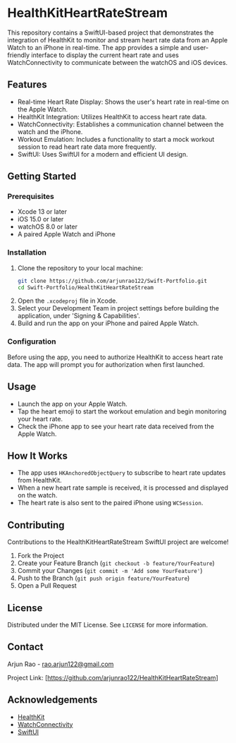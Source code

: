 # HealthKitHeartRateStream

This repository contains a SwiftUI-based project that demonstrates the integration of HealthKit to monitor and stream heart rate data from an Apple Watch to an iPhone in real-time. The app provides a simple and user-friendly interface to display the current heart rate and uses WatchConnectivity to communicate between the watchOS and iOS devices.

## Features

- Real-time Heart Rate Display: Shows the user's heart rate in real-time on the Apple Watch.
- HealthKit Integration: Utilizes HealthKit to access heart rate data.
- WatchConnectivity: Establishes a communication channel between the watch and the iPhone.
- Workout Emulation: Includes a functionality to start a mock workout session to read heart rate data more frequently.
- SwiftUI: Uses SwiftUI for a modern and efficient UI design.

## Getting Started

### Prerequisites

- Xcode 13 or later
- iOS 15.0 or later
- watchOS 8.0 or later
- A paired Apple Watch and iPhone

### Installation

1. Clone the repository to your local machine:
    ```sh
    git clone https://github.com/arjunrao122/Swift-Portfolio.git
    cd Swift-Portfolio/HealthKitHeartRateStream
    ```
2. Open the `.xcodeproj` file in Xcode.
3. Select your Development Team in project settings before building the application, under 'Signing & Capabilities'.
4. Build and run the app on your iPhone and paired Apple Watch.

### Configuration

Before using the app, you need to authorize HealthKit to access heart rate data. The app will prompt you for authorization when first launched.

## Usage

- Launch the app on your Apple Watch.
- Tap the heart emoji to start the workout emulation and begin monitoring your heart rate.
- Check the iPhone app to see your heart rate data received from the Apple Watch.

## How It Works

- The app uses `HKAnchoredObjectQuery` to subscribe to heart rate updates from HealthKit.
- When a new heart rate sample is received, it is processed and displayed on the watch.
- The heart rate is also sent to the paired iPhone using `WCSession`.

## Contributing

Contributions to the HealthKitHeartRateStream SwiftUI project are welcome!

1. Fork the Project
2. Create your Feature Branch (`git checkout -b feature/YourFeature`)
3. Commit your Changes (`git commit -m 'Add some YourFeature'`)
4. Push to the Branch (`git push origin feature/YourFeature`)
5. Open a Pull Request

## License

Distributed under the MIT License. See `LICENSE` for more information.

## Contact

Arjun Rao - rao.arjun122@gmail.com

Project Link: [https://github.com/arjunrao122/HealthKitHeartRateStream]

## Acknowledgements

- [HealthKit](https://developer.apple.com/healthkit/)
- [WatchConnectivity](https://developer.apple.com/documentation/watchconnectivity)
- [SwiftUI](https://developer.apple.com/xcode/swiftui/)

